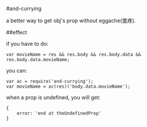 #and-currying

a better way to get obj's prop without eggache(蛋疼).

##effect

if you have to do:

```
var movieName = res && res.body && res.body.data && res.body.data.movieName;
```

you can:

```
var ac = require('and-currying');
var movieName = ac(res)('body.data.movieName');
```

when a prop is  undefined, you will get:

```
{
    error: 'end at theUndefinedProp'
}
```
